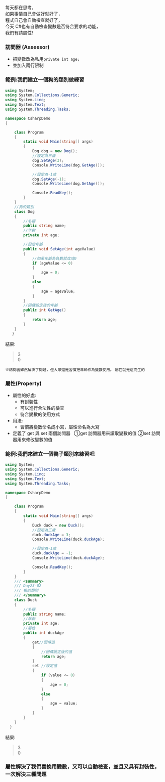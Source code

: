 每天都在思考，\
如果事情自己會做好就好了，\
程式自己會自動檢查就好了，\
今天 C#也有自動檢查變數是否符合要求的功能，\
我們有請屬性!

### 訪問器 (Assessor)

- 把變數改為私用`private int age;`
- 並加入兩行限制

### 範例:我們建立一個狗的類別做練習

```csharp
using System;
using System.Collections.Generic;
using System.Linq;
using System.Text;
using System.Threading.Tasks;

namespace CsharpDemo
{

    class Program
    {
        static void Main(string[] args)
        {
            Dog dog = new Dog();
            //設定為三歲
            dog.SetAge(3);
            Console.WriteLine(dog.GetAge());

            //設定為-1歲
            dog.SetAge(-1);
            Console.WriteLine(dog.GetAge());

            Console.ReadKey();
        }
    }
    //狗的類別
    class Dog
    {
        //名稱
        public string name;
        //年齡
        private int age;

        //設定年齡
        public void SetAge(int ageValue)
        {
            //如果年齡為負數就改成0
            if (ageValue <= 0)
            {
                age = 0;
            }
            else
            {
                age = ageValue;
            }
        }
        //回傳設定後的年齡
        public int GetAge()
        {
            return age;
        }
    }
   }
```

結果:

> 3\
> 0

`※訪問器雖然解決了問題，但大家還是習慣把年齡作為變數使用。`
`屬性就是這而生的`

### 屬性(Property)

- 屬性的好處:
  - 有封裝性
  - 可以進行合法性的檢查
  - 符合變數的使用方式
- 用法:
  - 習慣將變數命名成小寫，屬性命名為大寫
- 定義了 get 與 set 兩個訪問器  
  ➀get 訪問器用來讀取變數的值
  ➁set 訪問器用來修改變數的值

### 範例:我們來建立一個鴨子類別來練習吧

```csharp
using System;
using System.Collections.Generic;
using System.Linq;
using System.Text;
using System.Threading.Tasks;

namespace CsharpDemo
{

    class Program
    {
        static void Main(string[] args)
        {
            Duck duck = new Duck();
            //設定為三歲
            duck.duckAge = 3;
            Console.WriteLine(duck.duckAge);

            //設定為-1歲
            duck.duckAge = -1;
            Console.WriteLine(duck.duckAge);

            Console.ReadKey();
        }
    }
    /// <summary>
    /// Day23-02
    /// 鴨的類別
    /// </summary>
    class Duck
    {
        //名稱
        public string name;
        //年齡
        private int age;
        //屬性
        public int duckAge
        {
            get//回傳值
            {
                //回傳設定後的值
                return age;
            }
            set //設定值
            {
                if (value <= 0)
                {
                    age = 0;
                }
                else
                {
                    age = value;
                }
            }
        }
    }
  }
```

結果:

> 3\
> 0

### 屬性解決了我們喜換用變數，又可以自動檢查，並且又具有封裝性，一次解決三種問題
